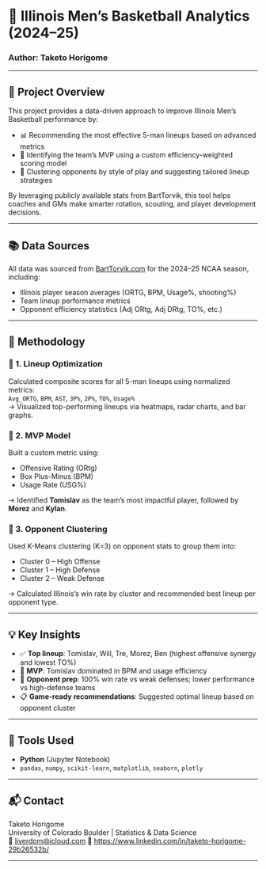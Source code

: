 # 🏀 Illinois Men’s Basketball Analytics (2024–25)

### Author: Taketo Horigome  

---

## 📌 Project Overview

This project provides a data-driven approach to improve Illinois Men’s Basketball performance by:

- 📊 Recommending the most effective 5-man lineups based on advanced metrics
- 👑 Identifying the team’s MVP using a custom efficiency-weighted scoring model
- 🧠 Clustering opponents by style of play and suggesting tailored lineup strategies

By leveraging publicly available stats from BartTorvik, this tool helps coaches and GMs make smarter rotation, scouting, and player development decisions.

---

## 📚 Data Sources

All data was sourced from [BartTorvik.com](https://barttorvik.com/) for the 2024–25 NCAA season, including:

- Illinois player season averages (ORTG, BPM, Usage%, shooting%)
- Team lineup performance metrics
- Opponent efficiency statistics (Adj ORtg, Adj DRtg, TO%, etc.)

---

## 🧠 Methodology

### 🔹 1. Lineup Optimization
Calculated composite scores for all 5-man lineups using normalized metrics:  
`Avg_ORTG`, `BPM`, `AST`, `3P%`, `2P%`, `TO%`, `Usage%`  
→ Visualized top-performing lineups via heatmaps, radar charts, and bar graphs.

### 🔹 2. MVP Model
Built a custom metric using:
- Offensive Rating (ORtg)
- Box Plus-Minus (BPM)
- Usage Rate (USG%)

→ Identified **Tomislav** as the team’s most impactful player, followed by **Morez** and **Kylan**.

### 🔹 3. Opponent Clustering
Used K-Means clustering (K=3) on opponent stats to group them into:
- Cluster 0 – High Offense
- Cluster 1 – High Defense
- Cluster 2 – Weak Defense

→ Calculated Illinois’s win rate by cluster and recommended best lineup per opponent type.

---

## 💡 Key Insights

- ✅ **Top lineup**: Tomislav, Will, Tre, Morez, Ben (highest offensive synergy and lowest TO%)
- 👑 **MVP**: Tomislav dominated in BPM and usage efficiency
- 🎯 **Opponent prep**: 100% win rate vs weak defenses; lower performance vs high-defense teams
- 📋 **Game-ready recommendations**: Suggested optimal lineup based on opponent cluster

---

## 🔧 Tools Used

- **Python** (Jupyter Notebook)
- `pandas`, `numpy`, `scikit-learn`, `matplotlib`, `seaborn`, `plotly`


---

## 📬 Contact

Taketo Horigome  
University of Colorado Boulder | Statistics & Data Science  
📧 liverdom@icloud.com
📎 https://www.linkedin.com/in/taketo-horigome-29b26532b/

---
